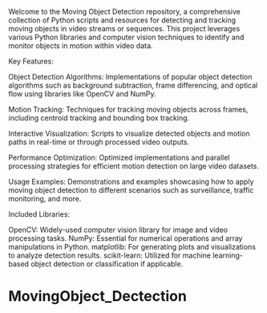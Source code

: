 Welcome to the Moving Object Detection repository, a comprehensive collection of Python scripts and resources for detecting and tracking moving objects in video streams or sequences. This project leverages various Python libraries and computer vision techniques to identify and monitor objects in motion within video data.

Key Features:

Object Detection Algorithms: Implementations of popular object detection algorithms such as background subtraction, frame differencing, and optical flow using libraries like OpenCV and NumPy.

Motion Tracking: Techniques for tracking moving objects across frames, including centroid tracking and bounding box tracking.

Interactive Visualization: Scripts to visualize detected objects and motion paths in real-time or through processed video outputs.

Performance Optimization: Optimized implementations and parallel processing strategies for efficient motion detection on large video datasets.

Usage Examples: Demonstrations and examples showcasing how to apply moving object detection to different scenarios such as surveillance, traffic monitoring, and more.

Included Libraries:

OpenCV: Widely-used computer vision library for image and video processing tasks.
NumPy: Essential for numerical operations and array manipulations in Python.
matplotlib: For generating plots and visualizations to analyze detection results.
scikit-learn: Utilized for machine learning-based object detection or classification if applicable.

# MovingObject_Dectection
